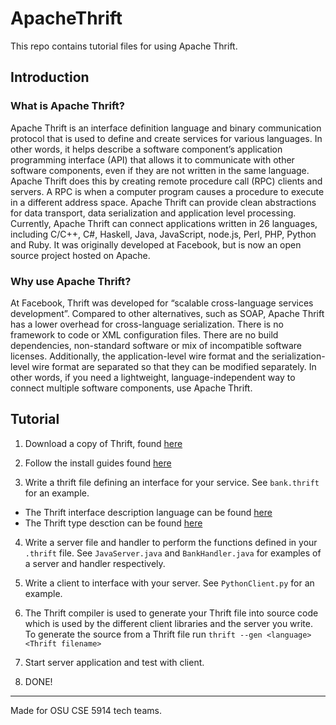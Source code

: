 # ApacheThrift

This repo contains tutorial files for using Apache Thrift.

## Introduction
### What is Apache Thrift?
Apache Thrift is an interface definition language and binary communication protocol that is used to define and create services for various languages. In other words, it helps describe a software component’s application programming interface (API) that allows it to communicate with other software components, even if they are not written in the same language. Apache Thrift does this by creating remote procedure call (RPC) clients and servers. A RPC is when a computer program causes a procedure to execute in a different address space. Apache Thrift can provide clean abstractions for data transport, data serialization and application level processing.
Currently, Apache Thrift can connect applications written in 26 languages, including C/C++, C#, Haskell, Java, JavaScript, node.js, Perl, PHP, Python and Ruby. It was originally developed at Facebook, but is now an open source project hosted on Apache.

### Why use Apache Thrift?
At Facebook, Thrift was developed for “scalable cross-language services development”. Compared to other alternatives, such as SOAP, Apache Thrift has a lower overhead for cross-language serialization. There is no framework to code or XML configuration files. There are no build dependencies, non-standard software or mix of incompatible software licenses. Additionally, the application-level wire format and the serialization-level wire format are separated so that they can be modified separately. In other words, if you need a lightweight, language-independent way to connect multiple software components, use Apache Thrift.

## Tutorial
1. Download a copy of Thrift, found [here](https://thrift.apache.org)

2. Follow the install guides found [here](https://thrift.apache.org/docs/install/)

3. Write a thrift file defining an interface for your service.  See `bank.thrift` for an example.
  * The Thrift interface description language can be found [here](http://thrift.apache.org/docs/idl)
  * The Thrift type desction can be found [here](http://thrift.apache.org/docs/types)

4. Write a server file and handler to perform the functions defined in your `.thrift` file.  See `JavaServer.java` and `BankHandler.java` for examples of a server and handler respectively.

5. Write a client to interface with your server.  See `PythonClient.py` for an example.

6. The Thrift compiler is used to generate your Thrift file into source code which is used by the different client libraries and the server you write. To generate the source from a Thrift file run
`thrift --gen <language> <Thrift filename>`

7. Start server application and test with client.

8. DONE!
---
Made for OSU CSE 5914 tech teams.
